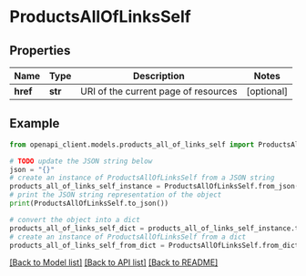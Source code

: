 # ProductsAllOfLinksSelf


## Properties

Name | Type | Description | Notes
------------ | ------------- | ------------- | -------------
**href** | **str** | URI of the current page of resources | [optional] 

## Example

```python
from openapi_client.models.products_all_of_links_self import ProductsAllOfLinksSelf

# TODO update the JSON string below
json = "{}"
# create an instance of ProductsAllOfLinksSelf from a JSON string
products_all_of_links_self_instance = ProductsAllOfLinksSelf.from_json(json)
# print the JSON string representation of the object
print(ProductsAllOfLinksSelf.to_json())

# convert the object into a dict
products_all_of_links_self_dict = products_all_of_links_self_instance.to_dict()
# create an instance of ProductsAllOfLinksSelf from a dict
products_all_of_links_self_from_dict = ProductsAllOfLinksSelf.from_dict(products_all_of_links_self_dict)
```
[[Back to Model list]](../README.md#documentation-for-models) [[Back to API list]](../README.md#documentation-for-api-endpoints) [[Back to README]](../README.md)


